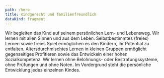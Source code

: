 ```yaml
---
path: /hero
title: Kindgerecht und familienfreundlich
dataKind: fragment
---
```

Wir begleiten das Kind auf seinem persönlichen Lern- und Lebensweg. Wir lernen mit allen Sinnen und aus dem Leben.
Selbstbestimmtes (freies) Lernen sowie freies Spiel ermöglichen es den Kindern, ihr Potential zu
entfalten. Altersdurchmischtes Lernen in kleinen Gruppen ermöglicht gegenseitiges Profitieren sowie das
Entwickeln einer hohen Sozialkompetenz.
Wir lernen ohne Belohnungs- oder Bestrafungssysteme, ohne Prüfungen und ohne Noten. Im Vordergrund
steht die persönliche Entwicklung jedes einzelnen Kindes.
